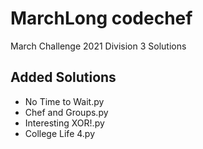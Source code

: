 # MarchLong codechef
  March Challenge 2021 Division 3 Solutions
  ## Added Solutions
  - No Time to Wait.py
  - Chef and Groups.py 
  - Interesting XOR!.py
  - College Life 4.py
